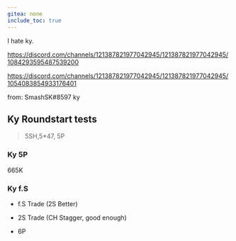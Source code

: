```yaml
---
gitea: none
include_toc: true
---
```



I hate ky.



https://discord.com/channels/121387821977042945/121387821977042945/1084293595487539200

https://discord.com/channels/121387821977042945/121387821977042945/1054083854933176401


from: SmashSK#8597 ky



## Ky Roundstart tests

> 5SH,5*47, 5P

### Ky 5P

665K


### Ky f.S

- f.S  Trade (2S Better)
- 2S   Trade (CH Stagger, good enough)



- 6P   









